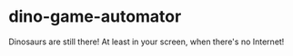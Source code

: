 # dino-game-automator
Dinosaurs are still there! At least in your screen, when there's no Internet!
